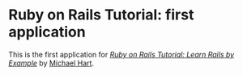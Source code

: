 # Ruby on Rails Tutorial: first application

This is the first application for [*Ruby on Rails Tutorial: Learn Rails by Example*](http://railstutorial.org/) by [Michael Hart](http://michaelhartl.com/).